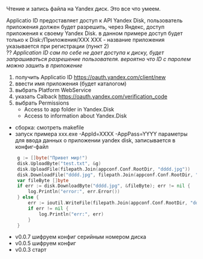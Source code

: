 Чтение и запись файла на Yandex диск.
Это все что умеем.

Applicatio ID предоставляет доступ к API Yandex Disk, пользователь приложения должен будет разрешить, через Яндекс, доступ приложения к своему Yandex Disk. в данном примере доступ будет только к Disk:/Приложения/XXX XXX - название приложения указывается при регистрации (пункт 2)  
?? _Application ID сам по себе не дает доступа к диску, будет запрашиваться разрешение пользователя. вероятно что ID с паролем можно зашить в приложение_

1. получить Applicatio ID https://oauth.yandex.com/client/new
2. ввести имя приложения (будет каталогом)
3. выбрать Platform WebService
4. указать Calback https://oauth.yandex.com/verification_code
5. выбрать Permissions
   - Access to app folder in Yandex.Disk
   - Access to information about Yandex.Disk

- сборка: смотреть makefile
- запуск примера xxx.exe -AppId=XXXX -AppPass=YYYY параметры для ввода данных о приложении yandex disk, записывается в конфиг-файл

```go
    g := []byte("Привет мир!")
	disk.UploadByte("test.txt", &g)
	disk.UploadFile(filepath.Join(appconf.Conf.RootDir, "dddd.jpg"))
	disk.DownloadFile("dddd.jpg", filepath.Join(appconf.Conf.RootDir, "downl_1.jpg"))
	var fileByte []byte
	if err := disk.DownloadByte("dddd.jpg", &fileByte); err != nil {
		log.Println("error:", err.Error())
	} else {
		err := ioutil.WriteFile(filepath.Join(appconf.Conf.RootDir, "downl_2.jpg"), fileByte, fs.FileMode(0640))
		if err != nil {
			log.Println("err:", err)
		}
	}
```

- v0.0.7 шифруем конфиг серийным номером диска
- v0.0.5 шифруем конфиг
- v0.0.3 старт
